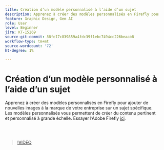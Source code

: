 ```yaml
---
title: Création d’un modèle personnalisé à l’aide d’un sujet
description: Apprenez à créer des modèles personnalisés en Firefly pour ajouter de nouvelles images à la marque de votre entreprise sur un sujet spécifique
feature: Graphic Design, Gen AI
role: User
level: Beginner
jira: KT-15269
source-git-commit: 88fe17c839859a4fdc39f1ebc7494cc226beaab8
workflow-type: tm+mt
source-wordcount: '72'
ht-degree: 1%

---
```


# Création d’un modèle personnalisé à l’aide d’un sujet

Apprenez à créer des modèles personnalisés en Firefly pour ajouter de nouvelles images à la marque de votre entreprise sur un sujet spécifique. Les modèles personnalisés vous permettent de créer du contenu pertinent et personnalisé à grande échelle. Essayer l’Adobe Firefly [ici](https://firefly.adobe.com/).

<br> 

>[!VIDEO](https://video.tv.adobe.com/v/3428094?quality=12&learn=on&hidetitle=true)

